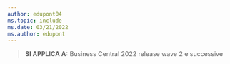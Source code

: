 ```yaml
---
author: edupont04
ms.topic: include
ms.date: 03/21/2022
ms.author: edupont
---
```

> **SI APPLICA A:** Business Central 2022 release wave 2 e successive